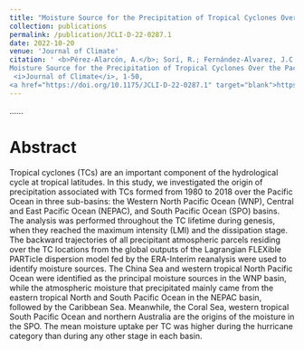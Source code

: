 ```yaml
---
title: "Moisture Source for the Precipitation of Tropical Cyclones Over the Pacific Ocean Through a Lagrangian Approach"
collection: publications
permalink: /publication/JCLI-D-22-0287.1
date: 2022-10-20
venue: 'Journal of Climate'
citation: ' <b>Pérez-Alarcón, A.</b>; Sorí, R.; Fernández-Alvarez, J.C.;  Nieto, R.; Gimeno, L. (2022).
Moisture Source for the Precipitation of Tropical Cyclones Over the Pacific Ocean Through a Lagrangian Approach.
 <i>Journal of Climate</i>, 1-50,
<a href="https://doi.org/10.1175/JCLI-D-22-0287.1" target="blank">https://doi.org/10.1175/JCLI-D-22-0287.1</a>'
---
```


......  

# Abstract

Tropical cyclones (TCs) are an important component of the hydrological cycle at tropical latitudes. In this study, we investigated the origin 
of precipitation associated with TCs formed from 1980 to 2018 over the Pacific Ocean in three sub-basins: the Western North Pacific Ocean (WNP),
Central and East Pacific Ocean (NEPAC), and South Pacific Ocean (SPO) basins. The analysis was performed throughout the TC lifetime during
genesis, when they reached the maximum intensity (LMI) and the dissipation stage. The backward trajectories of all precipitant atmospheric 
parcels residing over the TC locations from the global outputs of the Lagrangian FLEXible PARTicle dispersion model fed by the ERA-Interim
reanalysis were used to identify moisture sources. The China Sea and western tropical North Pacific Ocean were identified as the principal 
moisture sources in the WNP basin, while the atmospheric moisture that precipitated mainly came from the eastern tropical North and South Pacific 
Ocean in the NEPAC basin, followed by the Caribbean Sea. Meanwhile, the Coral Sea, western tropical South Pacific Ocean and northern Australia 
are the origins of the moisture in the SPO. The mean moisture uptake per TC was higher during the hurricane category than during any other stage
in each basin.
